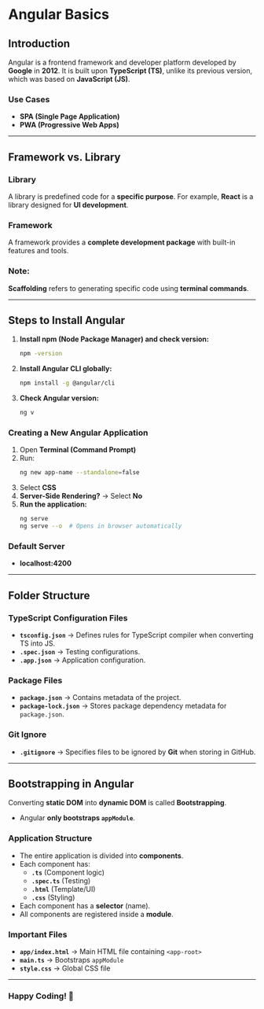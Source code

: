 # Angular Basics

## Introduction
Angular is a frontend framework and developer platform developed by **Google** in **2012**. It is built upon **TypeScript (TS)**, unlike its previous version, which was based on **JavaScript (JS)**.

### **Use Cases**
- **SPA (Single Page Application)**
- **PWA (Progressive Web Apps)**

---
## Framework vs. Library

### **Library**
A library is predefined code for a **specific purpose**. For example, **React** is a library designed for **UI development**.

### **Framework**
A framework provides a **complete development package** with built-in features and tools.

### **Note:**
**Scaffolding** refers to generating specific code using **terminal commands**.

---
## Steps to Install Angular

1. **Install npm (Node Package Manager) and check version:**
   ```sh
   npm -version
   ```
2. **Install Angular CLI globally:**
   ```sh
   npm install -g @angular/cli
   ```
3. **Check Angular version:**
   ```sh
   ng v
   ```

### **Creating a New Angular Application**
1. Open **Terminal (Command Prompt)**
2. Run:
   ```sh
   ng new app-name --standalone=false
   ```
3. Select **CSS**
4. **Server-Side Rendering?** → Select **No**
5. **Run the application:**
   ```sh
   ng serve
   ng serve --o  # Opens in browser automatically
   ```

### **Default Server**
- **localhost:4200**

---
## Folder Structure

### **TypeScript Configuration Files**
- **`tsconfig.json`** → Defines rules for TypeScript compiler when converting TS into JS.
- **`.spec.json`** → Testing configurations.
- **`.app.json`** → Application configuration.

### **Package Files**
- **`package.json`** → Contains metadata of the project.
- **`package-lock.json`** → Stores package dependency metadata for `package.json`.

### **Git Ignore**
- **`.gitignore`** → Specifies files to be ignored by **Git** when storing in GitHub.

---
## Bootstrapping in Angular
Converting **static DOM** into **dynamic DOM** is called **Bootstrapping**.
- Angular **only bootstraps `appModule`**.

### **Application Structure**
- The entire application is divided into **components**.
- Each component has:
  - **`.ts`** (Component logic)
  - **`.spec.ts`** (Testing)
  - **`.html`** (Template/UI)
  - **`.css`** (Styling)
- Each component has a **selector** (name).
- All components are registered inside a **module**.

### **Important Files**
- **`app/index.html`** → Main HTML file containing `<app-root>`
- **`main.ts`** → Bootstraps `appModule`
- **`style.css`** → Global CSS file

---
### **Happy Coding! 🚀**

